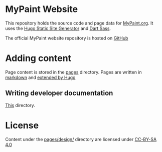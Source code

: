 # MyPaint Website
This repository holds the source code and page data for [MyPaint.org](https://mypaint.org). It uses the [Hugo Static Site Generator](https://gohugo.io) and [Dart Sass](https://sass-lang.com/dart-sass/).

The official MyPaint website repository is hosted on [GitHub](https://github.com/mypaint/website)

# Adding content
Page content is stored in the [pages](/pages/) directory. Pages are written in [markdown](https://gohugo.io/content-management/formats/#learn-markdown) and [extended by Hugo](https://gohugo.io/content-management/)
## Writing developer documentation
[This][developer-docs] directory.

# License
Content under the [pages/design/][developer-docs] directory are licensed under [CC-BY-SA 4.0](https://creativecommons.org/licenses/by-sa/4.0/)

[developer-docs]: /pages/design/
